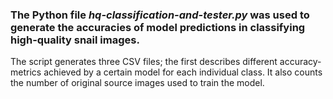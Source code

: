 ### The Python file _hq-classification-and-tester.py_ was used to generate the accuracies of model predictions in classifying high-quality snail images. 

The script generates three CSV files; the first describes different accuracy-metrics achieved by a certain model for each individual class. It also counts the number of original source images used to train the model. 
